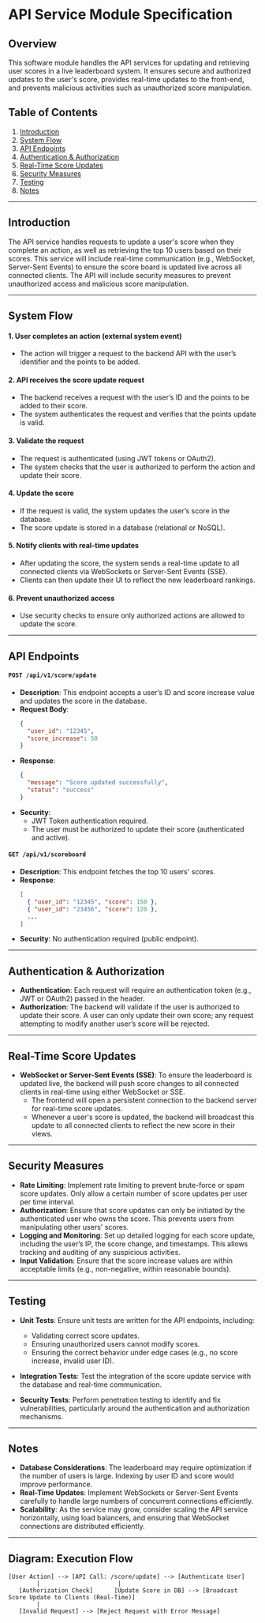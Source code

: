 # API Service Module Specification

## Overview
This software module handles the API services for updating and retrieving user scores in a live leaderboard system. It ensures secure and authorized updates to the user's score, provides real-time updates to the front-end, and prevents malicious activities such as unauthorized score manipulation.

## Table of Contents
1. [Introduction](#introduction)
2. [System Flow](#system-flow)
3. [API Endpoints](#api-endpoints)
4. [Authentication & Authorization](#authentication--authorization)
5. [Real-Time Score Updates](#real-time-score-updates)
6. [Security Measures](#security-measures)
7. [Testing](#testing)
8. [Notes](#notes)

---

## Introduction
The API service handles requests to update a user's score when they complete an action, as well as retrieving the top 10 users based on their scores. This service will include real-time communication (e.g., WebSocket, Server-Sent Events) to ensure the score board is updated live across all connected clients. The API will include security measures to prevent unauthorized access and malicious score manipulation.

---

## System Flow

#### 1. User completes an action (external system event)
- The action will trigger a request to the backend API with the user’s identifier and the points to be added.

#### 2. API receives the score update request
- The backend receives a request with the user’s ID and the points to be added to their score.
- The system authenticates the request and verifies that the points update is valid.

#### 3. Validate the request
- The request is authenticated (using JWT tokens or OAuth2).
- The system checks that the user is authorized to perform the action and update their score.

#### 4. Update the score
- If the request is valid, the system updates the user’s score in the database.
- The score update is stored in a database (relational or NoSQL).
  
#### 5. Notify clients with real-time updates
- After updating the score, the system sends a real-time update to all connected clients via WebSockets or Server-Sent Events (SSE).
- Clients can then update their UI to reflect the new leaderboard rankings.

#### 6. Prevent unauthorized access
- Use security checks to ensure only authorized actions are allowed to update the score. 

---

## API Endpoints

#### `POST /api/v1/score/update`
- **Description**: This endpoint accepts a user’s ID and score increase value and updates the score in the database.
- **Request Body**:
    ```json
    {
      "user_id": "12345",
      "score_increase": 50
    }
    ```
- **Response**:
    ```json
    {
      "message": "Score updated successfully",
      "status": "success"
    }
    ```
- **Security**:
    - JWT Token authentication required.
    - The user must be authorized to update their score (authenticated and active).

#### `GET /api/v1/scoreboard`
- **Description**: This endpoint fetches the top 10 users' scores.
- **Response**:
    ```json
    [
      { "user_id": "12345", "score": 150 },
      { "user_id": "23456", "score": 120 },
      ...
    ]
    ```
- **Security**: No authentication required (public endpoint).

---

## Authentication & Authorization

- **Authentication**: Each request will require an authentication token (e.g., JWT or OAuth2) passed in the header.
- **Authorization**: The backend will validate if the user is authorized to update their score. A user can only update their own score; any request attempting to modify another user’s score will be rejected.

---

## Real-Time Score Updates

- **WebSocket or Server-Sent Events (SSE)**: To ensure the leaderboard is updated live, the backend will push score changes to all connected clients in real-time using either WebSocket or SSE.
    - The frontend will open a persistent connection to the backend server for real-time score updates.
    - Whenever a user's score is updated, the backend will broadcast this update to all connected clients to reflect the new score in their views.

---

## Security Measures

- **Rate Limiting**: Implement rate limiting to prevent brute-force or spam score updates. Only allow a certain number of score updates per user per time interval.
- **Authorization**: Ensure that score updates can only be initiated by the authenticated user who owns the score. This prevents users from manipulating other users' scores.
- **Logging and Monitoring**: Set up detailed logging for each score update, including the user’s IP, the score change, and timestamps. This allows tracking and auditing of any suspicious activities.
- **Input Validation**: Ensure that the score increase values are within acceptable limits (e.g., non-negative, within reasonable bounds).

---

## Testing

- **Unit Tests**: Ensure unit tests are written for the API endpoints, including:
    - Validating correct score updates.
    - Ensuring unauthorized users cannot modify scores.
    - Ensuring the correct behavior under edge cases (e.g., no score increase, invalid user ID).
  
- **Integration Tests**: Test the integration of the score update service with the database and real-time communication.

- **Security Tests**: Perform penetration testing to identify and fix vulnerabilities, particularly around the authentication and authorization mechanisms.

---

## Notes
- **Database Considerations**: The leaderboard may require optimization if the number of users is large. Indexing by user ID and score would improve performance.
- **Real-Time Updates**: Implement WebSockets or Server-Sent Events carefully to handle large numbers of concurrent connections efficiently.
- **Scalability**: As the service may grow, consider scaling the API service horizontally, using load balancers, and ensuring that WebSocket connections are distributed efficiently.

---

## Diagram: Execution Flow

```plaintext
[User Action] --> [API Call: /score/update] --> [Authenticate User]
        |                      |
   [Authorization Check]      [Update Score in DB] --> [Broadcast Score Update to Clients (Real-Time)]
        |
   [Invalid Request] --> [Reject Request with Error Message]
```